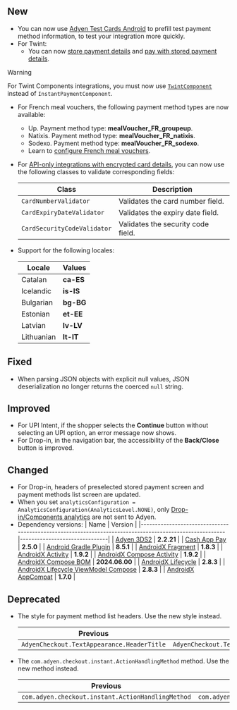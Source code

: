 [//]: # (This file will be used for the release notes on GitHub when publishing.)
[//]: # (Types of changes: `Breaking changes` `New` `Fixed` `Improved` `Changed` `Deprecated` `Removed`)
[//]: # (Example:)
[//]: # (## New)
[//]: # ( - New payment method)
[//]: # (## Changed)
[//]: # ( - DropIn service's package changed from `com.adyen.dropin` to `com.adyen.dropin.services`)
[//]: # (## Deprecated)
[//]: # ( - Configurations public constructor are deprecated, please use each Configuration's builder to make a Configuration object)

## New
- You can now use [Adyen Test Cards Android](https://github.com/Adyen/adyen-testcards-android) to prefill test payment method information, to test your integration more quickly.
- For Twint:
  - You can now [store payment details](/docs/payment-methods/TWINT.md#optional-configurations) and [pay with stored payment details](/docs/payment-methods/TWINT.md#stored-twint-payments).
> [!WARNING]
> For Twint Components integrations, you must now use [`TwintComponent`](/docs/payment-methods/TWINT.md) instead of `InstantPaymentComponent`.
- For French meal vouchers, the following payment method types are now available:
    - Up. Payment method type: **mealVoucher_FR_groupeup**.
    - Natixis. Payment method type: **mealVoucher_FR_natixis**.
    - Sodexo. Payment method type: **mealVoucher_FR_sodexo**.  
    - Learn to [configure French meal vouchers](/docs/payment-methods/FRENCH_MEAL_VOUCHER.md).
- For [API-only integrations with encrypted card details](https://docs.adyen.com/payment-methods/cards/custom-card-integration/?tab=candroid_3), you can now use the following classes to validate corresponding fields:

  | Class                       | Description                        |
  |-----------------------------|------------------------------------|
  | `CardNumberValidator`       | Validates the card number field.   |
  | `CardExpiryDateValidator`   | Validates the expiry date field.   |
  | `CardSecurityCodeValidator` | Validates the security code field. |

- Support for the following locales:

  | Locale     | Values    |
  |------------|-----------|
  | Catalan    | **ca-ES** |
  | Icelandic  | **is-IS** |
  | Bulgarian  | **bg-BG** |
  | Estonian   | **et-EE** |
  | Latvian    | **lv-LV** |
  | Lithuanian | **lt-lT** |

## Fixed
- When parsing JSON objects with explicit null values, JSON deserialization no longer returns the coerced `null` string.

## Improved
- For UPI Intent, if the shopper selects the **Continue** button without selecting an UPI option, an error message now shows.
- For Drop-in, in the navigation bar, the accessibility of the **Back/Close** button is improved.

## Changed
- For Drop-in, headers of preselected stored payment screen and payment methods list screen are updated.
- When you set `analyticsConfiguration = AnalyticsConfiguration(AnalyticsLevel.NONE)`, only [Drop-in/Components analytics](https://docs.adyen.com/online-payments/analytics-and-data-tracking#data-we-are-collecting) are not sent to Adyen.
- Dependency versions:
  | Name                                                                                                   | Version                       |
  |--------------------------------------------------------------------------------------------------------|-------------------------------|
  | [Adyen 3DS2](https://github.com/Adyen/adyen-3ds2-android/releases/tag/2.2.21)                          | **2.2.21**                    |
  | [Cash App Pay](https://github.com/cashapp/cash-app-pay-android-sdk/releases/tag/v2.5.0)                | **2.5.0**                     |
  | [Android Gradle Plugin](https://developer.android.com/build/releases/past-releases/agp-8-5-0-release-notes#android-gradle-plugin-8.5.1)                          | **8.5.1**                    |
  | [AndroidX Fragment](https://developer.android.com/jetpack/androidx/releases/fragment#1.8.3)            | **1.8.3**                     |
  | [AndroidX Activity](https://developer.android.com/jetpack/androidx/releases/activity#1.9.2)            | **1.9.2**                     |
  | [AndroidX Compose Activity](https://developer.android.com/jetpack/androidx/releases/activity#1.9.2)    | **1.9.2**                     |
  | [AndroidX Compose BOM](https://developer.android.com/develop/ui/compose/bom/bom-mapping)               | **2024.06.00**                |
  | [AndroidX Lifecycle](https://developer.android.com/jetpack/androidx/releases/lifecycle#2.8.3)          | **2.8.3**                     |
  | [AndroidX Lifecycle ViewModel Compose](https://developer.android.com/jetpack/androidx/releases/lifecycle#2.8.3)  | **2.8.3**                     |
  | [AndroidX AppCompat](https://developer.android.com/jetpack/androidx/releases/appcompat#1.7.0)          | **1.7.0**                     |

## Deprecated
- The style for payment method list headers. Use the new style instead.

  | Previous                                   | Now                                        |
  |--------------------------------------------|--------------------------------------------|
  | `AdyenCheckout.TextAppearance.HeaderTitle` | `AdyenCheckout.TextAppearance.HeaderLabel` |

- The `com.adyen.checkout.instant.ActionHandlingMethod` method. Use the new method instead.

  | Previous                                          | Now                                                       |
  |---------------------------------------------------|-----------------------------------------------------------|
  | `com.adyen.checkout.instant.ActionHandlingMethod` | `com.adyen.checkout.components.core.ActionHandlingMethod` |
